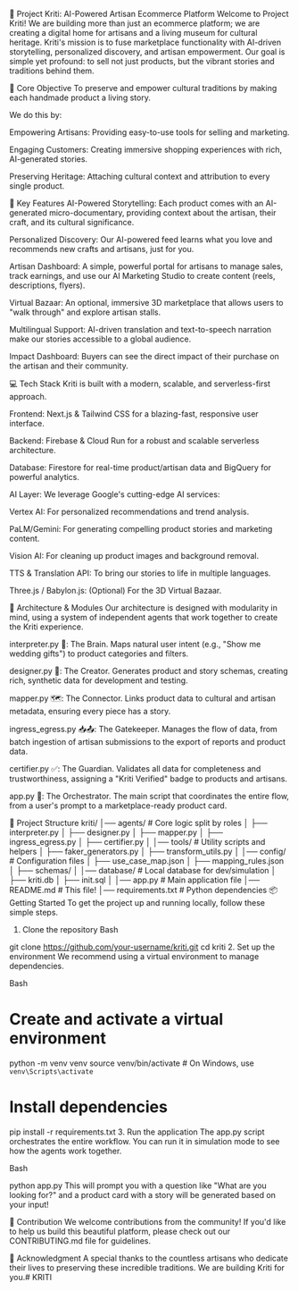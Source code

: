 🌟 Project Kriti: AI-Powered Artisan Ecommerce Platform
Welcome to Project Kriti! We are building more than just an ecommerce platform; we are creating a digital home for artisans and a living museum for cultural heritage. Kriti's mission is to fuse marketplace functionality with AI-driven storytelling, personalized discovery, and artisan empowerment. Our goal is simple yet profound: to sell not just products, but the vibrant stories and traditions behind them.

🎯 Core Objective
To preserve and empower cultural traditions by making each handmade product a living story.

We do this by:

Empowering Artisans: Providing easy-to-use tools for selling and marketing.

Engaging Customers: Creating immersive shopping experiences with rich, AI-generated stories.

Preserving Heritage: Attaching cultural context and attribution to every single product.

🚀 Key Features
AI-Powered Storytelling: Each product comes with an AI-generated micro-documentary, providing context about the artisan, their craft, and its cultural significance.

Personalized Discovery: Our AI-powered feed learns what you love and recommends new crafts and artisans, just for you.

Artisan Dashboard: A simple, powerful portal for artisans to manage sales, track earnings, and use our AI Marketing Studio to create content (reels, descriptions, flyers).

Virtual Bazaar: An optional, immersive 3D marketplace that allows users to "walk through" and explore artisan stalls.

Multilingual Support: AI-driven translation and text-to-speech narration make our stories accessible to a global audience.

Impact Dashboard: Buyers can see the direct impact of their purchase on the artisan and their community.

💻 Tech Stack
Kriti is built with a modern, scalable, and serverless-first approach.

Frontend: Next.js & Tailwind CSS for a blazing-fast, responsive user interface.

Backend: Firebase & Cloud Run for a robust and scalable serverless architecture.

Database: Firestore for real-time product/artisan data and BigQuery for powerful analytics.

AI Layer: We leverage Google's cutting-edge AI services:

Vertex AI: For personalized recommendations and trend analysis.

PaLM/Gemini: For generating compelling product stories and marketing content.

Vision AI: For cleaning up product images and background removal.

TTS & Translation API: To bring our stories to life in multiple languages.

Three.js / Babylon.js: (Optional) For the 3D Virtual Bazaar.

🧱 Architecture & Modules
Our architecture is designed with modularity in mind, using a system of independent agents that work together to create the Kriti experience.

interpreter.py 🧠: The Brain. Maps natural user intent (e.g., "Show me wedding gifts") to product categories and filters.

designer.py 🎨: The Creator. Generates product and story schemas, creating rich, synthetic data for development and testing.

mapper.py 🗺️: The Connector. Links product data to cultural and artisan metadata, ensuring every piece has a story.

ingress_egress.py 📥📤: The Gatekeeper. Manages the flow of data, from batch ingestion of artisan submissions to the export of reports and product data.

certifier.py ✅: The Guardian. Validates all data for completeness and trustworthiness, assigning a "Kriti Verified" badge to products and artisans.

app.py 🚀: The Orchestrator. The main script that coordinates the entire flow, from a user's prompt to a marketplace-ready product card.

📁 Project Structure
kriti/
│── agents/             # Core logic split by roles
│   ├── interpreter.py
│   ├── designer.py
│   ├── mapper.py
│   ├── ingress_egress.py
│   ├── certifier.py
│
│── tools/              # Utility scripts and helpers
│   ├── faker_generators.py
│   ├── transform_utils.py
│
│── config/             # Configuration files
│   ├── use_case_map.json
│   ├── mapping_rules.json
│   ├── schemas/
│
│── database/           # Local database for dev/simulation
│   ├── kriti.db
│   ├── init.sql
│
│── app.py              # Main application file
│── README.md           # This file!
│── requirements.txt    # Python dependencies
📦 Getting Started
To get the project up and running locally, follow these simple steps.

1. Clone the repository
Bash

git clone https://github.com/your-username/kriti.git
cd kriti
2. Set up the environment
We recommend using a virtual environment to manage dependencies.

Bash

# Create and activate a virtual environment
python -m venv venv
source venv/bin/activate  # On Windows, use `venv\Scripts\activate`

# Install dependencies
pip install -r requirements.txt
3. Run the application
The app.py script orchestrates the entire workflow. You can run it in simulation mode to see how the agents work together.

Bash

python app.py
This will prompt you with a question like "What are you looking for?" and a product card with a story will be generated based on your input!

🤝 Contribution
We welcome contributions from the community! If you'd like to help us build this beautiful platform, please check out our CONTRIBUTING.md file for guidelines.

🙏 Acknowledgment
A special thanks to the countless artisans who dedicate their lives to preserving these incredible traditions. We are building Kriti for you.# KRITI
